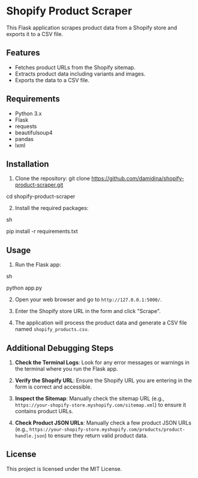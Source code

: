 # Shopify Product Scraper

This Flask application scrapes product data from a Shopify store and exports it to a CSV file.

## Features
- Fetches product URLs from the Shopify sitemap.
- Extracts product data including variants and images.
- Exports the data to a CSV file.

## Requirements
- Python 3.x
- Flask
- requests
- beautifulsoup4
- pandas
- lxml

## Installation

1. Clone the repository:
git clone https://github.com/damidina/shopify-product-scraper.git

cd shopify-product-scraper


2. Install the required packages:

sh

pip install -r requirements.txt



## Usage

1. Run the Flask app:

sh

python app.py


2. Open your web browser and go to `http://127.0.0.1:5000/`.

3. Enter the Shopify store URL in the form and click "Scrape".

4. The application will process the product data and generate a CSV file named `shopify_products.csv`.

## Additional Debugging Steps

1. **Check the Terminal Logs**: Look for any error messages or warnings in the terminal where you run the Flask app.

2. **Verify the Shopify URL**: Ensure the Shopify URL you are entering in the form is correct and accessible.

3. **Inspect the Sitemap**: Manually check the sitemap URL (e.g., `https://your-shopify-store.myshopify.com/sitemap.xml`) to ensure it contains product URLs.

4. **Check Product JSON URLs**: Manually check a few product JSON URLs (e.g., `https://your-shopify-store.myshopify.com/products/product-handle.json`) to ensure they return valid product data.

## License
This project is licensed under the MIT License.

